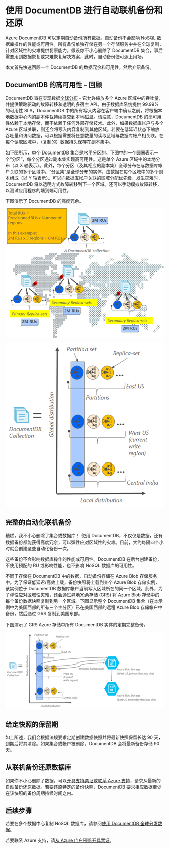 <properties
	pageTitle="使用 DocumentDB 进行联机备份和还原 | Azure"
	description="了解如何使用 Azure DocumentDB 执行 NoSQL 数据库的自动备份和还原。"
	keywords="备份和还原, 联机备份"
	services="documentdb"
	documentationCenter=""
	authors="RahulPrasad16"
	manager="jhubbard"
	editor="monicar"/>  


<tags
	ms.service="documentdb"
	ms.workload="data-services"
	ms.tgt_pltfrm="na"
	ms.devlang="multiple"
	ms.topic="article"
	ms.date="09/23/2016"
	ms.author="raprasa"
	wacn.date="11/28/2016"/>  


# 使用 DocumentDB 进行自动联机备份和还原 

Azure DocumentDB 可以定期自动备份所有数据。自动备份不会影响 NoSQL 数据库操作的性能或可用性。所有备份单独存储在另一个存储服务中并在全球复制，针对区域性的灾难提供复原能力。假设你不小心删除了 DocumentDB 集合，事后需要用到数据恢复或灾难恢复解决方案，此时，自动备份便可派上用场。

本文首先快速回顾一个 DocumentDB 的数据冗余和可用性，然后介绍备份。

## DocumentDB 的高可用性 - 回顾

DocumentDB 旨在实现数据[全球分布](/documentation/articles/documentdb-distribute-data-globally/) - 它允许缩放多个 Azure 区域中的吞吐量，并提供策略驱动的故障转移和透明的多宿主 API。由于数据库系统提供 99.99% 的可用性 SLA，DocumentDB 中的所有写入内容在客户端中确认之前，将根据本地数据中心内的副本仲裁持续提交到本地磁盘。请注意，DocumentDB 的高可用性依赖于本地存储，而不依赖于任何外部存储技术。此外，如果数据库帐户与多个 Azure 区域关联，则还会将写入内容复制到其他区域。若要在低延迟状态下缩放吞吐量和访问数据，可以根据需要将任意数量的读取区域与数据库帐户相关联。在每个读取区域中，（复制的）数据持久保存在副本集中。

如下图所示，单个 DocumentDB 集合是[水平分区](/documentation/articles/documentdb-partition-data/)的。下图中的一个圆圈表示一个“分区”，每个分区通过副本集实现高可用性。这是单个 Azure 区域中的本地分布（以 X 轴表示）。此外，每个分区（及其相应的副本集）全球分布在与数据库帐户关联的多个区域中。“分区集”是全球分布的实体，由数据在每个区域中的多个副本组成（以 Y 轴表示）。可以向数据库帐户关联的区域分配优先级，发生灾难时，DocumentDB 将以透明方式故障转移到下一个区域。还可以手动模拟故障转移，以测试应用程序的端到端可用性。

下图演示了 DocumentDB 的高度冗余。

![DocumentDB 的高度冗余](./media/documentdb-online-backup-and-restore/azure-documentdb-nosql-database-redundancy.png)  



![DocumentDB 的高度冗余](./media/documentdb-online-backup-and-restore/azure-documentdb-nosql-database-global-distribution.png)  


## 完整的自动化联机备份

糟糕，我不小心删除了集合或数据库！ 使用 DocumentDB，不仅仅是数据，还有数据备份都能获得高度冗余，可以弹性应对区域性的灾难。目前，大约每隔四个小时就会创建这些自动化备份一次。

这些备份不会影响数据库操作的性能或可用性。DocumentDB 在后台创建备份，不使用预配的 RU 或影响性能，也不影响 NoSQL 数据库的可用性。

不同于存储在 DocumentDB 中的数据，自动备份存储在 Azure Blob 存储服务中。为了保证低延迟/高效上载，备份快照将上载到某个 Azure Blob 存储实例，该实例位于 DocumentDB 数据库帐户当前写入区域所在的同一个区域。此外，为了弹性应对区域性灾难，还会通过异地冗余存储 (GRS) 将 Azure Blob 存储中的每个备份数据快照复制到另一个区域。下图显示整个 DocumentDB 集合（在本示例中为美国西部的所有三个主分区）已在美国西部的远程 Azure Blob 存储帐户中备份，然后通过 GRS 复制到美国东部。

下图演示了 GRS Azure 存储中所有 DocumentDB 实体的定期完整备份。

![GRS Azure 存储中所有 DocumentDB 实体的定期完整备份](./media/documentdb-online-backup-and-restore/azure-documentdb-nosql-database-automatic-backup.png)  



## 给定快照的保留期

如上所述，我们会根据法规要求定期创建数据快照并将最新快照保留长达 90 天，到期后将其清除。如果集合或帐户被删除，DocumentDB 会将最新备份存储 90 天。

## 从联机备份还原数据库

如果你不小心删除了数据，可以[开具支持票证](https://portal.azure.cn/?#blade/Microsoft_Azure_Support/HelpAndSupportBlade)或[联系 Azure 支持](/support/contact/)，请求从最新的自动备份还原数据。若要还原特定的备份快照，DocumentDB 要求相应数据至少在该快照的备份周期持续时间之内。

## 后续步骤

若要在多个数据中心复制 NoSQL 数据库，请参阅[使用 DocumentDB 全球分发数据](/documentation/articles/documentdb-distribute-data-globally/)。

若要联系 Azure 支持，请[从 Azure 门户预览开具票证](https://portal.azure.cn/?#blade/Microsoft_Azure_Support/HelpAndSupportBlade)。

<!---HONumber=Mooncake_1121_2016-->

